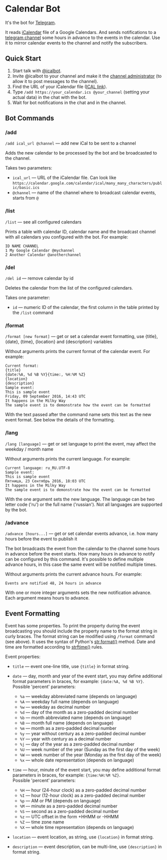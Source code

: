 # Calendar Bot

It's the bot for [Telegram](https://telegram.org/).

It reads [iCalendar](https://en.wikipedia.org/wiki/ICalendar) file of a Google Calendars.
And sends notifications to a [telegram channel](https://telegram.org/faq_channels) some hours in advance to the events in the calendar.
Use it to mirror calendar events to the channel and notify the subscribers.

## Quick Start

1. Start talk with [@icalbot](https://telegram.me/icalbot).
2. Invite @icalbot to your channel and make it the [channel administrator](https://telegram.org/faq_channels#q-what-can-administrators-do) (to allow it to post messages to the channel).
3. Find the URL of your iCalendar file ([ICAL link](https://support.google.com/calendar/answer/37083?hl=en#link)).
4. Type `/add https://your_calendar.ics @your_channel` (setting your actual data) in the chat with the bot.
5. Wait for bot notifications in the chat and in the channel.

## Bot Commands

### /add

`/add ical_url @channel` — add new iCal to be sent to a channel

Adds the new calendar to be processed by the bot and be broadcasted to the channel.

Takes two parameters:

* `ical_url` — URL of the iCalendar file. Can look like `https://calendar.google.com/calendar/ical/many_many_characters/public/basic.ics`
* `@channel` — name of the channel where to broadcast calendar events, starts from `@`

### /list

`/list` — see all configured calendars

Prints a table with calendar ID, calendar name and the broadcast channel with all calendars you configured with the bot.
For example:

```
ID NAME CHANNEL
1 My Google Calendar @mychannel
2 Another Calendar @anotherchannel
```

### /del

`/del id` — remove calendar by id

Deletes the calendar from the list of the configured calendars.

Takes one parameter:

* `id` — numeric ID of the calendar, the first column in the table printed by the `/list` command

### /format

`/format [new format]` — get or set a calendar event formatting, use {title}, {date}, {time}, {location} and {description} variables

Without arguments prints the current format of the calendar event.
For example:

```
Current format:
{title}
{date:%A, %d %B %Y}{time:, %H:%M %Z}
{location}
{description}
Sample event:
This is sample event
Friday, 09 September 2016, 14:43 UTC
It happens in the Milky Way
The sample event is to demonstrate how the event can be formatted
```

With the text passed after the command name sets this text as the new event format.
See below the details of the formatting.
 
### /lang 

`/lang [language]` — get or set language to print the event, may affect the weekday / month name

Without arguments prints the current language.
For example:

```
Current language: ru_RU.UTF-8
Sample event:
This is sample event
Пятница, 23 Сентябрь 2016, 18:03 UTC
It happens in the Milky Way
The sample event is to demonstrate how the event can be formatted
```

With the one argument sets the new language.
The language can be two letter code ('ru') or the full name ('russian').
Not all languages are supported by the bot.

### /advance

`/advance [hours...]` — get or set calendar events advance, i.e. how many hours before the event to publish it

The bot broadcasts the event from the calendar to the channel some hours in advance before the event starts.
How many hours in advance to notify can be configured by this command.
It's possible to define multiple advance hours, in this case the same event will be notified multiple times.

Without arguments prints the current advance hours.
For example:

```
Events are notified 48, 24 hours in advance
```

With one or more integer arguments sets the new notification advance.
Each argument means hours to advance. 

## Event Formatting

Event has some properties.
To print the property during the event broadcasting you should include the property name to the format string in curly braces.
The format string can be modified using `/format` command (see above).
It uses the syntax of Python's [str.format()](https://docs.python.org/3/library/string.html#formatstrings) method.
Date and time are formatted according to [strftime()](https://docs.python.org/3/library/datetime.html#strftime-and-strptime-behavior) rules. 
 
Event properties:

* `title` — event one-line title, use `{title}` in format string.
* `date` — day, month and year of the event start, you may define additional format parameters in braces, for example: `{date:%A, %d %B %Y}`.  
    Possible 'percent' parameters:
        
    * `%a` — weekday abbreviated name (depends on language)
    * `%A` — weekday full name (depends on language)
    * `%w` — weekday as decimal number
    * `%d` — day of the month as a zero-padded decimal number
    * `%b` — month abbreviated name (depends on language)
    * `%B` — month full name (depends on language)
    * `%m` — month as a zero-padded decimal number
    * `%y` — year without century as a zero-padded decimal number
    * `%Y` — year with century as a decimal number
    * `%j` — day of the year as a zero-padded decimal number
    * `%U` — week number of the year (Sunday as the first day of the week)
    * `%W` — week number of the year (Monday as the first day of the week)
    * `%x` — whole date representation (depends on language)
* `time` — hour, minute of the event start, you may define additional format parameters in braces, for example: `{time:%H:%M %Z}`.  
    Possible 'percent' parameters:
    
    * `%H` — hour (24-hour clock) as a zero-padded decimal number
    * `%I` — hour (12-hour clock) as a zero-padded decimal number
    * `%p` — AM or PM (depends on language)
    * `%M` — minute as a zero-padded decimal number
    * `%S` — second as a zero-padded decimal number
    * `%z` — UTC offset in the form +HHMM or -HHMM
    * `%Z` — time zone name
    * `%X` — whole time representation (depends on language)
* `location` — event location, as string, use `{location}` in format string.
* `description` — event description, can be multi-line, use `{description}` in format string.
